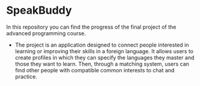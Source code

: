 # SpeakBuddy
In this repository you can find the progress of the final project of the advanced programming course.
- The project is an application designed to connect people interested in learning or improving their skills in a foreign language. It allows users to create profiles in which they can specify the languages they master and those they want to learn. Then, through a matching system, users can find other people with compatible common interests to chat and practice.
